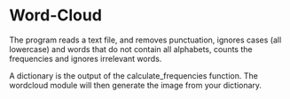 # Word-Cloud

The program reads a text file, and removes punctuation, ignores cases (all lowercase) and words that do not contain all alphabets, counts the frequencies and ignores irrelevant words.

A dictionary is the output of the calculate_frequencies function. The wordcloud module will then generate the image from your dictionary.
